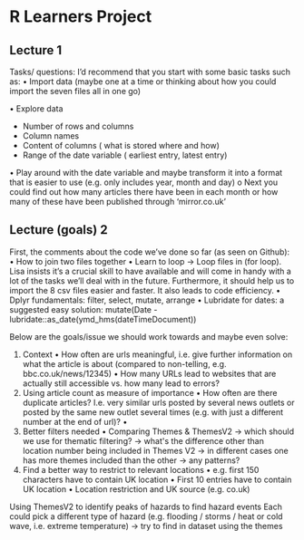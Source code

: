 # R Learners Project

## Lecture 1

Tasks/ questions:  I’d recommend that you start with some basic tasks such as:
•	Import data (maybe one at a time or thinking about how you could import the seven files all in one go)

•	Explore data
-	Number of rows and columns
-	Column names
-	Content of columns ( what is stored where and how)
-	Range of the date variable ( earliest entry, latest entry)

•	Play around with the date variable and maybe transform it into a format that is easier to use (e.g. only includes year, month and day)
o	Next you could find out how many articles there have been in each month or how many of these have been published through ‘mirror.co.uk’

## Lecture (goals) 2

First, the comments about the code we’ve done so far (as seen on Github):
•	How to join two files together
•	Learn to loop -> Loop files in (for loop). Lisa insists it’s a crucial skill to have available and will come in handy with a lot of the tasks we’ll deal with in the future. Furthermore, it should help us to import the 8 csv files easier and faster. It also leads to code efficiency.
•	Dplyr fundamentals: filter, select, mutate, arrange
•	Lubridate for dates:  a suggested easy solution:
mutate(Date - lubridate::as_date(ymd_hms(dateTimeDocument))

Below are the goals/issue we should work towards and maybe even solve:
1.	Context
•	How often are urls meaningful, i.e. give further information on what the article is about (compared to non-telling, e.g. bbc.co.uk/news/12345)
•	How many URLs lead to websites that are actually still accessible vs. how many lead to errors?
2.	Using article count as measure of importance
•	How often are there duplicate articles? I.e. very similar urls posted by several news outlets or posted by the same new outlet several times (e.g. with just a different number at the end of url)?
•	 
3.	Better filters needed 
•	Comparing Themes & ThemesV2 -> which should we use for thematic filtering?
-> what's the difference other than location number being included in Themes V2 -> in different cases one has more themes included than the other -> any patterns?
4.	Find a better way to restrict to relevant locations 
•	e.g. first 150 characters have to contain UK location
•	First 10 entries have to contain UK location
•	Location restriction and UK source (e.g. co.uk)

Using ThemesV2 to identify peaks of hazards to find hazard events
Each could pick a different type of hazard (e.g. flooding / storms / heat or cold wave, i.e. extreme temperature)
-> try to find in dataset using the themes
